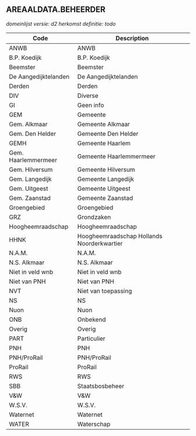 ## AREAALDATA.BEHEERDER

*domeinlijst versie: d2* *herkomst definitie: todo*

 |Code |Description	|
|	---	|	---	|
| ANWB | ANWB |
| B.P. Koedijk | B.P. Koedijk |
| Beemster | Beemster |
| De Aangedijktelanden | De Aangedijktelanden |
| Derden | Derden |
| DIV | Diverse |
| GI | Geen info |
| GEM | Gemeente |
| Gem. Alkmaar | Gemeente Alkmaar |
| Gem. Den Helder | Gemeente Den Helder |
| GEMH | Gemeente Haarlem |
| Gem. Haarlemmermeer | Gemeente Haarlemmermeer |
| Gem. Hilversum | Gemeente Hilversum |
| Gem. Langedijk | Gemeente Langedijk |
| Gem. Uitgeest | Gemeente Uitgeest |
| Gem. Zaanstad | Gemeente Zaanstad |
| Groengebied | Groengebied |
| GRZ | Grondzaken |
| Hoogheemraadschap | Hoogheemraadschap |
| HHNK | Hoogheemraadschap Hollands Noorderkwartier |
| N.A.M. | N.A.M. |
| N.S. Alkmaar | N.S. Alkmaar |
| Niet in veld wnb | Niet in veld wnb |
| Niet van PNH | Niet van PNH |
| NVT | Niet van toepassing |
| NS | NS |
| Nuon | Nuon |
| ONB | Onbekend |
| Overig | Overig |
| PART | Particulier |
| PNH | PNH |
| PNH/ProRail | PNH/ProRail |
| ProRail | ProRail |
| RWS | RWS |
| SBB | Staatsbosbeheer |
| V&W | V&W |
| W.S.V. | W.S.V. |
| Waternet | Waternet |
| WATER | Waterschap |

